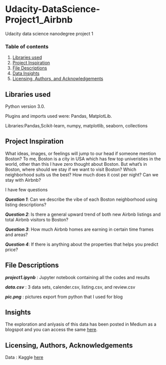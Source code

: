 # Udacity-DataScience-Project1_Airbnb
Udacity data science nanodegree project 1

### Table of contents

1. [Libraries used](#Libraries)
2. [Project Inspiration](#Inspiration)
3. [File Descriptions](#files)
4. [Data Insights](#Insights)
5. [Licensing, Authors, and Acknowledgements](#licensing)


## Libraries used <a name="Libraries used"></a>

Python version 3.0.

Plugins and imports used were: Pandas, MatplotLib.

Libraries:Pandas,Scikit-learn, numpy, matplotlib, seaborn, collections


## Project Inspiration<a name="Inspiration"></a>

What ideas, images, or feelings will jump to our head if someone mention Boston? To me, Boston is a city in USA which has few top univeristies in the world, other than this I have zero thought about Boston. But what’s in Boston, where should we stay if we want to visit Boston? Which neighborhood suits us the best? How much does it cost per night? Can we stay with Airbnb?

I have few questions

*__Question 1__*: Can we describe the vibe of each Boston neighborhood using listing descriptions?

*__Question 2__*: Is there a general upward trend of both new Airbnb listings and total Airbnb visitors to Boston?

*__Question 3__*: How much Airbnb homes are earning in certain time frames and areas?

*__Question 4__*: If there is anything about the properties that helps you predict price?


## File Descriptions <a name="files"></a>

*__project1.ipynb__* : Jupyter notebook containing all the codes and results

*__data.csv__* : 3 data sets, calender.csv, listing.csv, and review.csv

*__pic.png__* :  pictures export from python that I used for blog

## Insights<a name="insights"></a>

The exploration and anlyasis of this data has been posted in Medium as a blogspot and you can access the same [here](https://medium.com/@ruoruolove/walk-into-boston-with-airbnb-eee4fb583eac).

## Licensing, Authors, Acknowledgements<a name="licensing"></a>

Data : Kaggle [here](https://www.kaggle.com/airbnb/boston)
